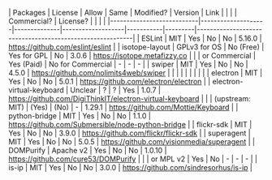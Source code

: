 | Packages                  | License            | Allow        | Same              | Modified? | Version | Link                                                     |
|                           |                    | Commercial?  | License?          |           |         |                                                          |
|---------------------------|--------------------|--------------|-------------------|-----------|---------|----------------------------------------------------------|
| ESLint                    | MIT                | Yes          | No                | No        | 5.16.0  | https://github.com/eslint/eslint                         |
| isotope-layout            | GPLv3 for OS       | No (Free) 	| Yes for GPL		| No		| 3.0.6   | https://isotope.metafizzy.co                             |
|							| or Commercial      | Yes (Paid)   | No for Commercial	| -         | -       | -                                                        |
| swiper					| MIT				 | Yes			| No 				| No 		| 4.5.0   | https://github.com/nolimits4web/swiper 					 |
|                           |                    |              |                   |           |         |                                                          |
| electron                  | MIT                | Yes          | No                | No        | 5.0.1   | https://github.com/electron/electron                     |
| electron-virtual-keyboard | Unclear            | ?            | ?                 | Yes		| 1.0.7   | https://github.com/DigiThinkIT/electron-virtual-keyboard |
|                           | (upstream: MIT)    | (Yes)        | (No)              | -         | 1.29.1  | https://github.com/Mottie/Keyboard                       |
| python-bridge             | MIT                | Yes          | No                | No        | 1.1.0   | https://github.com/Submersible/node-python-bridge        |
| flickr-sdk				| MIT				 | Yes			| No 				| No 		| 3.9.0   | https://github.com/flickr/flickr-sdk 					 |
| superagent 				| MIT 				 | Yes 			| No 				| No 		| 5.0.5   | https://github.com/visionmedia/superagent				 |
| DOMPurify					| Apache v2			 | Yes			| No 				| No 		| 1.0.10  | https://github.com/cure53/DOMPurify 					 |
| 							| or MPL v2	 		 | Yes			| No 				| -  		| -       | - 														 |
| is-ip						| MIT 				 | Yes 			| No 				| No 		| 3.0.0   | https://github.com/sindresorhus/is-ip					 |